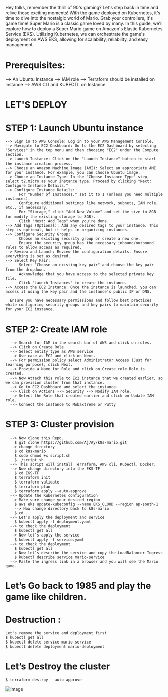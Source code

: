 Hey folks, remember the thrill of 90's gaming? Let's step back in time and relive those exciting moments! With the game deployed on Kubernetes,
it's time to dive into the nostalgic world of Mario. Grab your controllers, it's game time!
Super Mario is a classic game loved by many. In this guide, we'll explore how to deploy a Super Mario game on Amazon's Elastic Kubernetes Service (EKS).
Utilizing Kubernetes, we can orchestrate the game's deployment on AWS EKS, allowing for scalability, reliability, and easy management.

# Prerequisites:

--> An Ubuntu Instance
--> IAM role
--> Terraform should be installed on instance
--> AWS CLI and KUBECTL on Instance

# LET'S DEPLOY
# STEP 1: Launch Ubuntu instance
    --> Sign in to AWS Console: Log in to your AWS Management Console.
    --> Navigate to EC2 Dashboard: Go to the EC2 Dashboard by selecting "Services" in the top menu and then choosing "EC2" under the Compute section.
    --> Launch Instance: Click on the "Launch Instance" button to start the instance creation process.
    --> Choose an Amazon Machine Image (AMI): Select an appropriate AMI for your instance. For example, you can choose Ubuntu image.
    --> Choose an Instance Type: In the "Choose Instance Type" step, select t2.micro as your instance type. Proceed by clicking "Next: Configure Instance Details."
    --> Configure Instance Details:
          For "Number of Instances," set it to 1 (unless you need multiple instances).
          Configure additional settings like network, subnets, IAM role, etc., if necessary.
          For "Storage," click "Add New Volume" and set the size to 8GB (or modify the existing storage to 8GB).
          Click "Next: Add Tags" when you're done.
    --> Add Tags (Optional): Add any desired tags to your instance. This step is optional, but it helps in organizing instances.
    --> Configure Security Group:
          Choose an existing security group or create a new one.
          Ensure the security group has the necessary inbound/outbound rules to allow access as required.
    --> Review and Launch: Review the configuration details. Ensure everything is set as desired.
    --> Select Key Pair:
          Select "Choose an existing key pair" and choose the key pair from the dropdown.
          Acknowledge that you have access to the selected private key file.
          Click "Launch Instances" to create the instance.
    --> Access the EC2 Instance: Once the instance is launched, you can access it using the key pair and the instance's public IP or DNS.

      Ensure you have necessary permissions and follow best practices while configuring security groups and key pairs to maintain security for your EC2 instance.
# STEP 2: Create IAM role
      --> Search for IAM in the search bar of AWS and click on roles.
      --> Click on Create Role
      --> Select entity type as AWS service
      --> Use case as EC2 and click on Next.
      --> For permission policy select Administrator Access (Just for learning purpose), click Next.
      --> Provide a Name for Role and click on Create role.Role is created.
      --> Now Attach this role to Ec2 instance that we created earlier, so we can provision cluster from that instance.
      --> Go to EC2 Dashboard and select the instance.
      --> Click on Actions --> Security --> Modify IAM role.
      --> Select the Role that created earlier and click on Update IAM role.
      --> Connect the instance to Mobaxtreme or Putty
# STEP 3: Cluster provision
      --> Now clone this Repo.
        $ git clone https://github.com/Aj7Ay/k8s-mario.git
      --> change directory
        $ cd k8s-mario
        $ sudo chmod +x script.sh
        $ ./script.sh
      --> This script will install Terraform, AWS cli, Kubectl, Docker.
      --> Now change directory into the EKS-TF
        $ cd EKS-TF
        $ terraform init
        $ terraform validate
        $ terraform plan
        $ terraform apply --auto-approve
      --> Update the Kubernetes configuration
      --> Make sure change your desired region
        $ aws eks update-kubeconfig --name EKS_CLOUD --region ap-south-1
        --> Now change directory back to k8s-mario
        $ cd ..
      --> Let’s apply the deployment and service
        $ kubectl apply -f deployment.yaml
      --> to check the deployment 
        $ kubectl get all
      --> Now let’s apply the service
        $ kubectl apply -f service.yaml
      --> to check the deployment 
        $ kubectl get all
      --> Now let’s describe the service and copy the LoadBalancer Ingress
        $ kubectl describe service mario-service
      --> Paste the ingress link in a browser and you will see the Mario game.
# Let’s Go back to 1985 and play the game like children.
# Destruction :
    Let's remove the service and deployment first
    $ kubectl get all
    $ kubectl delete service mario-service
    $ kubectl delete deployment mario-deployment
# Let’s Destroy the cluster
    $ terraform destroy --auto-approve
![image](https://github.com/PARPSY1122/k8s-mario/assets/119403673/1d00110e-0bff-4835-a202-82f61399e165)






















      
